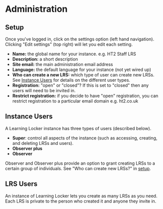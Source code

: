 ---
---

# Administration

## Setup
Once you've logged in, click on the settings option (left hand navigation). Clicking "Edit settings" (top right) will let you edit each setting.

*  **Name:** the global name for your instance. e.g. HT2 Staff LRS
*  **Description:** a short description
*  **Site email:** the main administration email address
*  **Language:** the default language for your instance (not yet wired up)
*  **Who can create a new LRS:** which type of user can create new LRSs. See [Instance Users](#instance-users) for details on the different user types.
*  **Registration:** "open" or "closed"? If this is set to "closed" then any users will need to be invited in.
*  **Restrict registration:** if you decide to have "open" registration, you can restrict registration to a particular email domain e.g. ht2.co.uk

## Instance Users

A Learning Locker instance has three types of users (described below).

*  **Super**: control all aspects of the instance (such as accessing, creating, and deleting LRSs and users).
*  **Observer plus**
*  **Observer**

Observer and Observer plus provide an option to grant creating LRSs to a certain group of individuals. See "Who can create new LRSs?" in [setup](#setup).

## LRS Users

An instance of Learning Locker lets you create as many LRSs as you need. Each LRS is private to the person who created it and anyone they invite in.
